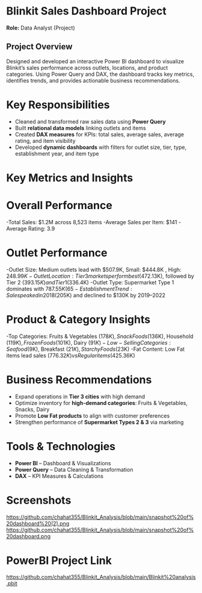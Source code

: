 # Blinkit Sales Dashboard Project
**Role:** Data Analyst (Project)

##  Project Overview
Designed and developed an interactive Power BI dashboard to visualize Blinkit’s sales performance across outlets, locations, and product categories. Using Power Query and DAX, the dashboard tracks key metrics, identifies trends, and provides actionable business recommendations.

# Key Responsibilities
- Cleaned and transformed raw sales data using **Power Query**
- Built **relational data models** linking outlets and items  
- Created **DAX measures** for KPIs: total sales, average sales, average rating, and item visibility  
- Developed **dynamic dashboards** with filters for outlet size, tier, type, establishment year, and item type  

# Key Metrics and Insights

# Overall Performance
-Total Sales: $1.2M across 8,523 items
-Average Sales per Item: $141
-Average Rating: 3.9

# Outlet Performance
-Outlet Size: Medium outlets lead with $507.9K, Small: $444.8K , High: $248.99K
-Outlet Location: Tier 3 markets perform best ($472.13K), followed by Tier 2 ($393.15K) and Tier 1 ($336.4K)
-Outlet Type: Supermarket Type 1 dominates with $787.55K (65% of sales)
-Establishment Trend: Sales peaked in 2018 ($205K) and declined to $130K by 2019–2022

# Product & Category Insights
-Top Categories: Fruits & Vegetables ($178K), Snack Foods ($136K), Household ($119K), Frozen Foods ($101K), Dairy ($91K)
-Low-Selling Categories: Seafood ($9K), Breakfast ($21K), Starchy Foods ($23K)
-Fat Content: Low Fat items lead sales ($776.32K) vs Regular items ($425.36K)

# Business Recommendations
- Expand operations in **Tier 3 cities** with high demand  
- Optimize inventory for **high-demand categories**: Fruits & Vegetables, Snacks, Dairy  
- Promote **Low Fat products** to align with customer preferences  
- Strengthen performance of **Supermarket Types 2 & 3** via marketing  


# Tools & Technologies
- **Power BI** – Dashboard & Visualizations  
- **Power Query** – Data Cleaning & Transformation  
- **DAX** – KPI Measures & Calculations  

# Screenshots
https://github.com/chahat355/Blinkit_Analysis/blob/main/snapshot%20of%20dashboard%20(2).png
https://github.com/chahat355/Blinkit_Analysis/blob/main/snapshot%20of%20dashboard.png

# PowerBI Project Link
https://github.com/chahat355/Blinkit_Analysis/blob/main/Blinkit%20analysis.pbit

 



